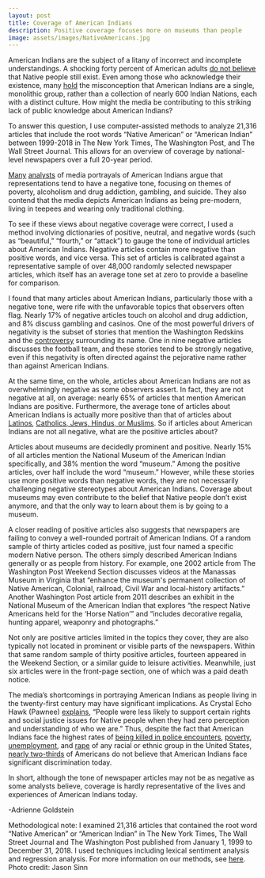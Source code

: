 ```yaml
---
layout: post
title: Coverage of American Indians
description: Positive coverage focuses more on museums than people
image: assets/images/NativeAmericans.jpg
---
```


American Indians are the subject of a litany of incorrect and incomplete understandings. A shocking forty percent of American adults <a href="https://www.womensmediacenter.com/news-features/research-reveals-media-role-in-stereotypes-about-native-americans"><u>do not believe</u></a> that Native people still exist. Even among those who acknowledge their existence, many <a href="https://www.washingtonpost.com/outlook/five-myths/five-myths-about-american-indians/2017/11/21/41081cb6-ce4f-11e7-a1a3-0d1e45a6de3d_story.html?utm_term=.ff0fff143a82"><u>hold</u></a> the misconception that American Indians are a single, monolithic group, rather than a collection of nearly 600 Indian Nations, each with a distinct culture. How might the media be contributing to this striking lack of public knowledge about American Indians?

To answer this question, I use computer-assisted methods to analyze 21,316 articles that include the root words “Native American” or “American Indian” between 1999-2018 in The New York Times, The Washington Post, and The Wall Street Journal. This allows for an overview of coverage by national-level newspapers over a full 20-year period.

<a href="https://doi.org/10.1162/DAED_a_00491"><u>Many</u></a> <a href="https://rnt.firstnations.org/wp-content/uploads/2018/06/FullFindingsReport-screen.pdf"><u>analysts</u></a> of media portrayals of American Indians argue that representations tend to have a negative tone, focusing on themes of poverty, alcoholism and drug addiction, gambling, and suicide. They also contend that the media depicts American Indians as being pre-modern, living in teepees and wearing only traditional clothing.

To see if these views about negative coverage were correct, I used a method involving dictionaries of positive, neutral, and negative words (such as “beautiful,” “fourth,” or “attack”) to gauge the tone of individual articles about American Indians. Negative articles contain more negative than positive words, and vice versa. This set of articles is calibrated against a representative sample of over 48,000 randomly selected newspaper articles, which itself has an average tone set at zero to provide a baseline for comparison.

I found that many articles about American Indians, particularly those with a negative tone, were rife with the unfavorable topics that observers often flag. Nearly 17% of negative articles touch on alcohol and drug addiction, and 8% discuss gambling and casinos. One of the most powerful drivers of negativity is the subset of stories that mention the Washington Redskins and the <a href="https://www.washingtonpost.com/local/washington-post-editorial-board-stops-using-the-word-redskins/2014/08/22/39864ae0-2a0a-11e4-8593-da634b334390_story.html"><u>controversy</u></a> surrounding its name. One in nine negative articles discusses the football team, and these stories tend to be strongly negative, even if this negativity is often directed against the pejorative name rather than against American Indians.

At the same time, on the whole, articles about American Indians are not as overwhelmingly negative as some observers assert. In fact, they are not negative at all, on average: nearly 65% of articles that mention American Indians are positive. Furthermore, the average tone of articles about American Indians is actually more positive than that of articles about <a href="https://journals.sagepub.com/doi/10.1177/1464884918818252"><u>Latinos</u></a>, <a href="https://www.tandfonline.com/doi/full/10.1080/21565503.2018.1531770"><u>Catholics, Jews, Hindus, or Muslims</u></a>. So if articles about American Indians are not all negative, what are the positive articles about?

Articles about museums are decidedly prominent and positive. Nearly 15% of all articles mention the National Museum of the American Indian specifically, and 38% mention the word “museum.” Among the positive articles, over half include the word “museum.” However, while these stories use more positive words than negative words, they are not necessarily challenging negative stereotypes about American Indians. Coverage about museums may even contribute to the belief that Native people don’t exist anymore, and that the only way to learn about them is by going to a museum.

A closer reading of positive articles also suggests that newspapers are failing to convey a well-rounded portrait of American Indians. Of a random sample of thirty articles coded as positive, just four named a specific modern Native person. The others simply described American Indians generally or as people from history. For example, one 2002 article from The Washington Post Weekend Section discusses videos at the Manassas Museum in Virginia that “enhance the museum's permanent collection of Native American, Colonial, railroad, Civil War and local-history artifacts.” Another Washington Post article from 2011 describes an exhibit in the National Museum of the American Indian that explores “the respect Native Americans held for the ‘Horse Nation’” and “includes decorative regalia, hunting apparel, weaponry and photographs.”

Not only are positive articles limited in the topics they cover, they are also typically not located in prominent or visible parts of the newspapers. Within that same random sample of thirty positive articles, fourteen appeared in the Weekend Section, or a similar guide to leisure activities. Meanwhile, just six articles were in the front-page section, one of which was a paid death notice.

The media’s shortcomings in portraying American Indians as people living in the twenty-first century may have significant implications. As Crystal Echo Hawk (Pawnee) <a href="https://www.womensmediacenter.com/news-features/research-reveals-media-role-in-stereotypes-about-native-americans"><u>explains</u></a>, “People were less likely to support certain rights and social justice issues for Native people when they had zero perception and understanding of who we are.” Thus, despite the fact that American Indians face the highest rates of <a href="https://www.cnn.com/2017/11/10/us/native-lives-matter/index.html"><u>being killed in police encounters</u></a>, <a href="https://www.census.gov/newsroom/facts-for-features/2017/aian-month.html"><u>poverty</u></a>, <a href="https://www.bloomberg.com/news/articles/2018-04-05/where-u-s-unemployment-is-still-sky-high-indian-reservations"><u>unemployment</u></a>, and <a href="https://www.hcn.org/articles/tribal-affairs-why-native-american-women-still-have-the-highest-rates-of-rape-and-assault"><u>rape</u></a> of any racial or ethnic group in the United States, <a href="https://www.womensmediacenter.com/news-features/research-reveals-media-role-in-stereotypes-about-native-americans"><u>nearly two-thirds</u></a> of Americans do not believe that American Indians face significant discrimination today.

In short, although the tone of newspaper articles may not be as negative as some analysts believe, coverage is hardly representative of the lives and experiences of American Indians today.

-Adrienne Goldstein

Methodological note: I examined 21,316 articles that contained the root word “Native American” or “American Indian” in The New York Times, The Wall Street Journal and The Washington Post published from January 1, 1999 to December 31, 2018. I used techniques including lexical sentiment analysis and regression analysis. For more information on our methods, see <a href="https://www.mediaandminorities.org/methods/"><u>here</u></a>. Photo credit: Jason Sinn
